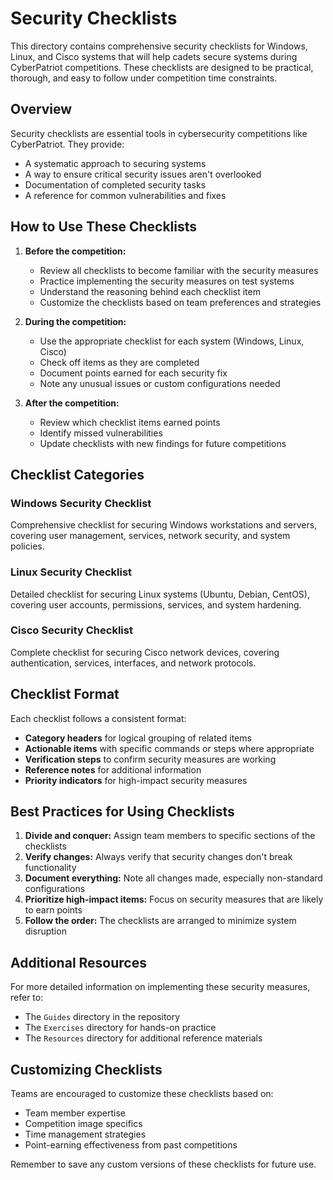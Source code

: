# Security Checklists

This directory contains comprehensive security checklists for Windows, Linux, and Cisco systems that will help cadets secure systems during CyberPatriot competitions. These checklists are designed to be practical, thorough, and easy to follow under competition time constraints.

## Overview

Security checklists are essential tools in cybersecurity competitions like CyberPatriot. They provide:

- A systematic approach to securing systems
- A way to ensure critical security issues aren't overlooked
- Documentation of completed security tasks
- A reference for common vulnerabilities and fixes

## How to Use These Checklists

1. **Before the competition:**
   - Review all checklists to become familiar with the security measures
   - Practice implementing the security measures on test systems
   - Understand the reasoning behind each checklist item
   - Customize the checklists based on team preferences and strategies

2. **During the competition:**
   - Use the appropriate checklist for each system (Windows, Linux, Cisco)
   - Check off items as they are completed
   - Document points earned for each security fix
   - Note any unusual issues or custom configurations needed

3. **After the competition:**
   - Review which checklist items earned points
   - Identify missed vulnerabilities
   - Update checklists with new findings for future competitions

## Checklist Categories

### Windows Security Checklist
Comprehensive checklist for securing Windows workstations and servers, covering user management, services, network security, and system policies.

### Linux Security Checklist
Detailed checklist for securing Linux systems (Ubuntu, Debian, CentOS), covering user accounts, permissions, services, and system hardening.

### Cisco Security Checklist
Complete checklist for securing Cisco network devices, covering authentication, services, interfaces, and network protocols.

## Checklist Format

Each checklist follows a consistent format:

- **Category headers** for logical grouping of related items
- **Actionable items** with specific commands or steps where appropriate
- **Verification steps** to confirm security measures are working
- **Reference notes** for additional information
- **Priority indicators** for high-impact security measures

## Best Practices for Using Checklists

1. **Divide and conquer:** Assign team members to specific sections of the checklists
2. **Verify changes:** Always verify that security changes don't break functionality
3. **Document everything:** Note all changes made, especially non-standard configurations
4. **Prioritize high-impact items:** Focus on security measures that are likely to earn points
5. **Follow the order:** The checklists are arranged to minimize system disruption

## Additional Resources

For more detailed information on implementing these security measures, refer to:

- The `Guides` directory in the repository
- The `Exercises` directory for hands-on practice
- The `Resources` directory for additional reference materials

## Customizing Checklists

Teams are encouraged to customize these checklists based on:

- Team member expertise
- Competition image specifics
- Time management strategies
- Point-earning effectiveness from past competitions

Remember to save any custom versions of these checklists for future use.
